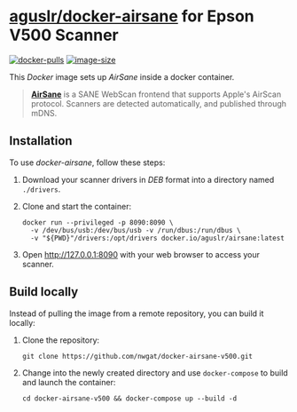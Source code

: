 [aguslr/docker-airsane][1] for Epson V500 Scanner
==========================

[![docker-pulls](https://img.shields.io/docker/pulls/aguslr/airsane)](https://hub.docker.com/r/aguslr/airsane) [![image-size](https://img.shields.io/docker/image-size/aguslr/airsane/latest)](https://hub.docker.com/r/aguslr/airsane)


This *Docker* image sets up *AirSane* inside a docker container.

> **[AirSane][2]** is a SANE WebScan frontend that supports Apple's AirScan
> protocol. Scanners are detected automatically, and published through mDNS.


Installation
------------

To use *docker-airsane*, follow these steps:

1. Download your scanner drivers in *DEB* format into a directory named
   `./drivers`.

2. Clone and start the container:

       docker run --privileged -p 8090:8090 \
         -v /dev/bus/usb:/dev/bus/usb -v /run/dbus:/run/dbus \
         -v "${PWD}"/drivers:/opt/drivers docker.io/aguslr/airsane:latest

3. Open <http://127.0.0.1:8090> with your web browser to access your scanner.


Build locally
-------------

Instead of pulling the image from a remote repository, you can build it locally:

1. Clone the repository:

       git clone https://github.com/nwgat/docker-airsane-v500.git

2. Change into the newly created directory and use `docker-compose` to build and
   launch the container:

       cd docker-airsane-v500 && docker-compose up --build -d


[1]: https://github.com/aguslr/docker-airsane
[2]: https://github.com/SimulPiscator/AirSane
